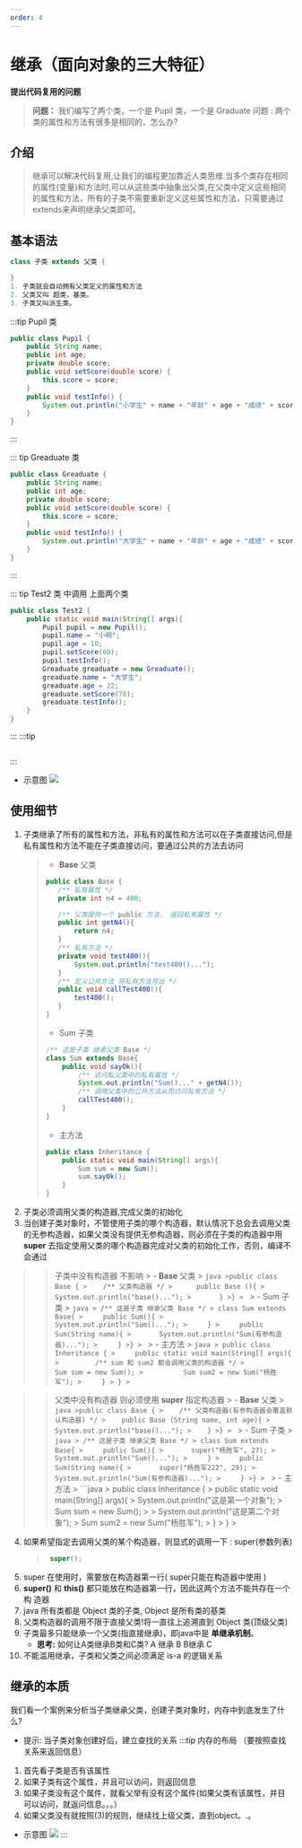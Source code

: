 ```yaml
---
order: 4
---
```


# 继承（面向对象的三大特征）
<!-- more -->

**提出代码复用的问题**
> **问题：** 我们编写了两个类，一个是 Pupil 类，一个是 Graduate 问题 : 两个类的属性和方法有很多是相同的，怎么办?

## 介绍
>继承可以解决代码复用,让我们的编程更加靠近人类思维.当多个类存在相同的属性(变量)和方法时,可以从这些类中抽象出父类,在父类中定义这些相同的属性和方法，所有的子类不需要重新定义这些属性和方法，只需要通过extends来声明继承父类即可。
## 基本语法
```java
class 子类 extends 父类 {

}
1. 子类就会自动拥有父类定义的属性和方法
2. 父类又叫 超类，基类。
3. 子类又叫派生类。
```
:::tip Pupil 类
```java
public class Pupil {
    public String name;
    public int age;
    private double score;
    public void setScore(double score) {
        this.score = score;
    }
    public void testInfo() {
        System.out.println("小学生" + name + "年龄" + age + "成绩" + score);
    }
}
```
:::

::: tip Greaduate 类
```java
public class Greaduate {
    public String name;
    public int age;
    private double score;
    public void setScore(double score) {
        this.score = score;
    }
    public void testInfo() {
        System.out.println("大学生" + name + "年龄" + age + "成绩" + score);
    }
}
```
:::

::: tip Test2 类 中调用 上面两个类
```java 
public class Test2 {
    public static void main(String[] args){
        Pupil pupil = new Pupil();
        pupil.name = "小明";
        pupil.age = 10;
        pupil.setScore(60);
        pupil.testInfo();
        Greaduate greaduate = new Greaduate();
        greaduate.name = "大学生";
        greaduate.age = 22;
        greaduate.setScore(70);
        greaduate.testInfo();
    }
}
```
:::
:::tip
```java

```
:::
- 示意图
![](./images/2.png)

## 使用细节
 1. 子类继承了所有的属性和方法，非私有的属性和方法可以在子类直接访问,但是私有属性和方法不能在子类直接访问，要通过公共的方法去访问
    > - **Base** 父类
    > ```java
    >public class Base {
    >    /** 私有属性 */
    >    private int n4 = 400;
    >
    >    /** 父类提供一个 public 方法， 返回私有属性 */
    >    public int getN4(){
    >        return n4;
    >    }
    >    /** 私有方法 */
    >    private void test400(){
    >        System.out.println("test400()...");
    >    }
    >    /** 定义公共方法 将私有方法导出 */
    >    public void callTest400(){
    >        test400();
    >    }
    >}
    > ```
    > - Sum 子类
    > ```java
    > /** 这是子类 继承父类 Base */
    > class Sum extends Base{
    >     public void sayOk(){
    >         /** 访问私父类中的私有属性 */
    >         System.out.println("Sum()..." + getN4());
    >         /** 调用父类中的公共方法从而访问私有方法 */
    >         callTest400();
    >     }
    > }
    > ```
    > - 主方法
    > ```java
    > public class Inheritance {
    >     public static void main(String[] args){
    >         Sum sum = new Sum();
    >         sum.sayOk();
    >     }
    > }
    > ```
 2. 子类必须调用父类的构造器,完成父类的初始化
 3. 当创建子类对象时，不管使用子类的哪个构造器，默认情况下总会去调用父类的无参构造器，如果父类没有提供无参构造器，则必须在子类的构造器中用 **super** 去指定使用父类的哪个构造器完成对父类的初始化工作，否则，编译不会通过
>> 子类中没有构造器 不影响
    > - **Base** 父类
    > ```java
    >public class Base {
    >    /** 父类构造器 */
    >      public Base (){
    >           System.out.println("base()...");
    >       }
    >}
    > ```
    > - Sum 子类
    > ```java
    > /** 这是子类 继承父类 Base */
    > class Sum extends Base{
    >     public Sum(){
    >     System.out.println("Sum()...");
    >     }
    >     public Sum(String name){
    >       System.out.println("Sum(有参构造器)...");
    >     }
    >}
    > ```
    > - 主方法
    > ```java
    > public class Inheritance {
    >     public static void main(String[] args){
    >         /** sum 和 sum2 都会调用父类的构造器 */
    >          Sum sum = new Sum();
    >          Sum sum2 = new Sum("杨胜军");
    >     }
    > }
    > ```

>> 父类中没有构造器 则必须使用 **super** 指定构造器
    > - **Base** 父类
    > ```java
    >public class Base {
    >    /** 父类构造器(有参构造器会覆盖默认构造器) */
    >    public Base (String name, int age){
    >       System.out.println("base()...");
    >    }
    >}
    > ```
    > - Sum 子类
    > ```java
    > /** 这是子类 继承父类 Base */
    > class Sum extends Base{
    >     public Sum(){
    >       super("杨胜军", 27);
    >       System.out.println("Sum()...");
    >     }
    >     public Sum(String name){
    >       super("杨胜军222", 29);
    >       System.out.println("Sum(有参构造器)...");
    >     }
    >}
    > ```
    > - 主方法
    > ```java
    > public class Inheritance {
    >     public static void main(String[] args){
    >           System.out.println("这是第一个对象");
    >           Sum sum = new Sum();
    >
    >           System.out.println("这是第二个对象");
    >           Sum sum2 = new Sum("杨胜军");
    >     }
    > }
    > 
4. 如果希望指定去调用父类的某个构造器，则显式的调用一下 : super(参数列表)
    > ```java
    >  super();
    >```
5. super 在使用时，需要放在构造器第一行( super只能在构造器中使用 )
6. **super()** 和 **this()** 都只能放在构造器第一行，因此这两个方法不能共存在一个构
造器
7. java 所有类都是 Object 类的子类, Object 是所有类的基类
8. 父类构造器的调用不限于直接父类!将一直往上追溯直到 Object 类(顶级父类)
9. 子类最多只能继承一个父类(指直接继承)，即java中是 **单继承机制**。
   - **思考:** 如何让A类继承B类和C类? A 继承 B B继承 C
10. 不能滥用继承，子类和父类之间必须满足 is-a 的逻辑关系

## 继承的本质
我们看一个案例来分析当子类继承父类，创建子类对象时，内存中到底发生了什么? 
- 提示: 当子类对象创建好后，建立查找的关系
:::tip 内存的布局 （要按照查找关系来返回信息）
1. 首先看子类是否有该属性
2. 如果子类有这个属性，并且可以访问，则返回信息
3. 如果子类没有这个属件，就看父举有没有这个属件(如果父类有该属性，并目可以访问，就返问信息。。。）
4. 如果父类没有就按照(3)的规则，继续找上级父类，直到object。.。
- 示意图
![](./images/3..png)
:::